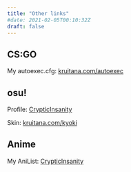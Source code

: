 ```yaml
---
title: "Other links"
#date: 2021-02-05T00:10:32Z
draft: false
---
```


## CS:GO

My autoexec.cfg: [kruitana.com/autoexec](https://drive.google.com/file/d/0B83cNlg4zAwKSkY2VzMtSFJFT1k/view)

## osu!

Profile: [CrypticInsanity](https://osu.ppy.sh/users/11508900)

Skin: [kruitana.com/kyoki](https://drive.google.com/file/d/1GnT663jh1M_Yr9chNgySJOxBd94tW24g/view)

## Anime

My AniList: [CrypticInsanity](https://anilist.co/user/CrypticInsanity/animelist)
